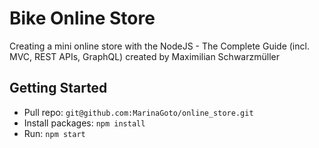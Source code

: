 # Bike Online Store

Creating a mini online store with the NodeJS - The Complete Guide (incl. MVC, REST APIs, GraphQL) created by Maximilian Schwarzmüller

## Getting Started

- Pull repo: `git@github.com:MarinaGoto/online_store.git`
- Install packages: `npm install` 
- Run: `npm start` 

